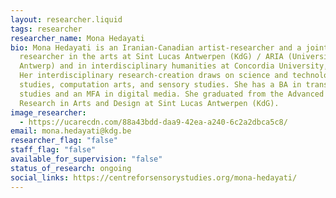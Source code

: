 ```yaml
---
layout: researcher.liquid
tags: researcher
researcher_name: Mona Hedayati
bio: Mona Hedayati is an Iranian-Canadian artist-researcher and a joint PhD
  researcher in the arts at Sint Lucas Antwerpen (KdG) / ARIA (University of
  Antwerp) and in interdisciplinary humanities at Concordia University, Canada.
  Her interdisciplinary research-creation draws on science and technology
  studies, computation arts, and sensory studies. She has a BA in translation
  studies and an MFA in digital media. She graduated from the Advanced Master of
  Research in Arts and Design at Sint Lucas Antwerpen (KdG).
image_researcher:
  - https://ucarecdn.com/88a43bdd-daa9-42ea-a240-6c2a2dbca5c8/
email: mona.hedayati@kdg.be
researcher_flag: "false"
staff_flag: "false"
available_for_supervision: "false"
status_of_research: ongoing
social_links: https://centreforsensorystudies.org/mona-hedayati/
---
```

